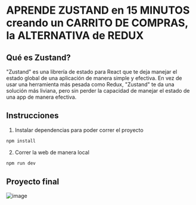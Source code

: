# APRENDE ZUSTAND en 15 MINUTOS creando un CARRITO DE COMPRAS, la ALTERNATIVA de REDUX

## Qué es Zustand?

"Zustand" es una librería de estado para React que te 
deja manejar el estado global de una aplicación de 
manera simple y efectiva. En vez de usar una herramienta
más pesada como Redux, "Zustand" te da una
solución más liviana, pero sin perder la capacidad de manejar
el estado de una app de manera efectiva.
 
## Instrucciones
1) Instalar dependencias para poder correr el proyecto

```bash
npm install
```

2) Correr la web de manera local

```bash
npm run dev
```

## Proyecto final
![image](https://user-images.githubusercontent.com/81174890/230180071-998a45fc-8e2e-42ef-8bef-93ef58e3608d.png)
